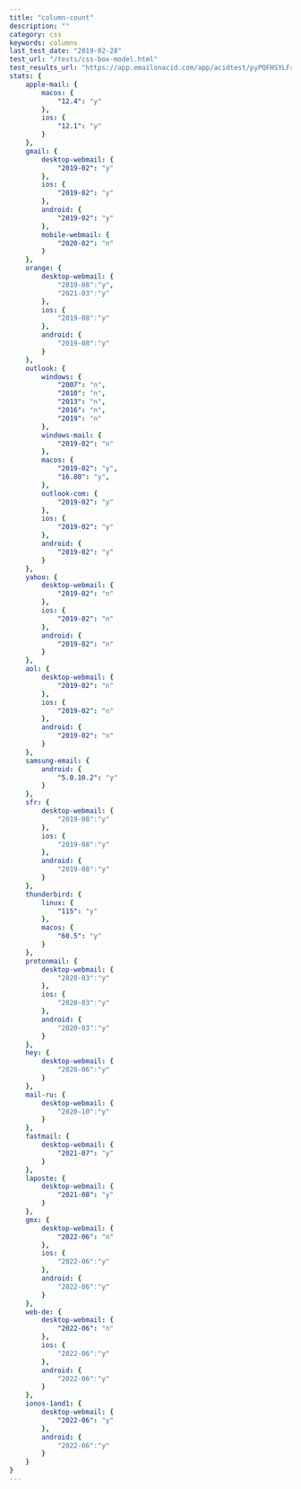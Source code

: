 ```yaml
---
title: "column-count"
description: ""
category: css
keywords: columns
last_test_date: "2019-02-28"
test_url: "/tests/css-box-model.html"
test_results_url: "https://app.emailonacid.com/app/acidtest/pyPQFHSYLFrhbRShalju0B2fYNwUgLuyKTLx4MLqiw5mE/list"
stats: {
	apple-mail: {
		macos: {
			"12.4": "y"
		},
		ios: {
			"12.1": "y"
		}
	},
	gmail: {
		desktop-webmail: {
			"2019-02": "y"
		},
		ios: {
			"2019-02": "y"
		},
		android: {
			"2019-02": "y"
		},
        mobile-webmail: {
            "2020-02": "n"
        }
	},
    orange: {
        desktop-webmail: {
            "2019-08":"y",
            "2021-03":"y"
        },
        ios: {
            "2019-08":"y"
        },
        android: {
            "2019-08":"y"
        }
    },
	outlook: {
		windows: {
			"2007": "n",
			"2010": "n",
			"2013": "n",
			"2016": "n",
			"2019": "n"
		},
		windows-mail: {
			"2019-02": "n"
		},
		macos: {
			"2019-02": "y",
			"16.80": "y",
		},
		outlook-com: {
			"2019-02": "y"
		},
		ios: {
			"2019-02": "y"
		},
		android: {
			"2019-02": "y"
		}
	},
	yahoo: {
		desktop-webmail: {
			"2019-02": "n"
		},
		ios: {
			"2019-02": "n"
		},
		android: {
			"2019-02": "n"
		}
	},
	aol: {
		desktop-webmail: {
			"2019-02": "n"
		},
		ios: {
			"2019-02": "n"
		},
		android: {
			"2019-02": "n"
		}
	},
	samsung-email: {
		android: {
			"5.0.10.2": "y"
		}
	},
    sfr: {
        desktop-webmail: {
            "2019-08":"y"
        },
        ios: {
            "2019-08":"y"
        },
        android: {
            "2019-08":"y"
        }
    },
	thunderbird: {
        linux: {
			"115": "y"
		},
		macos: {
			"60.5": "y"
		}
	},
    protonmail: {
        desktop-webmail: {
            "2020-03":"y"
        },
        ios: {
            "2020-03":"y"
        },
        android: {
            "2020-03":"y"
        }
    },
    hey: {
        desktop-webmail: {
            "2020-06":"y"
        }
    },
    mail-ru: {
        desktop-webmail: {
            "2020-10":"y"
        }
    },
	fastmail: {
		desktop-webmail: {
			"2021-07": "y"
		}
	},
    laposte: {
        desktop-webmail: {
            "2021-08": "y"
        }
    },
    gmx: {
        desktop-webmail: {
            "2022-06": "n"
        },
        ios: {
            "2022-06":"y"
        },
        android: {
            "2022-06":"y"
        }
    },
    web-de: {
        desktop-webmail: {
            "2022-06": "n"
        },
        ios: {
            "2022-06":"y"
        },
        android: {
            "2022-06":"y"
        }
    },
    ionos-1and1: {
        desktop-webmail: {
            "2022-06": "y"
        },
        android: {
            "2022-06":"y"
        }
    }
}
---
```

